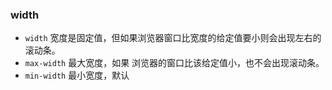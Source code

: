 ### width
- `width` 宽度是固定值，但如果浏览器窗口比宽度的给定值要小则会出现左右的滚动条。
- `max-width` 最大宽度，如果 浏览器的窗口比该给定值小，也不会出现滚动条。
- `min-width` 最小宽度，默认